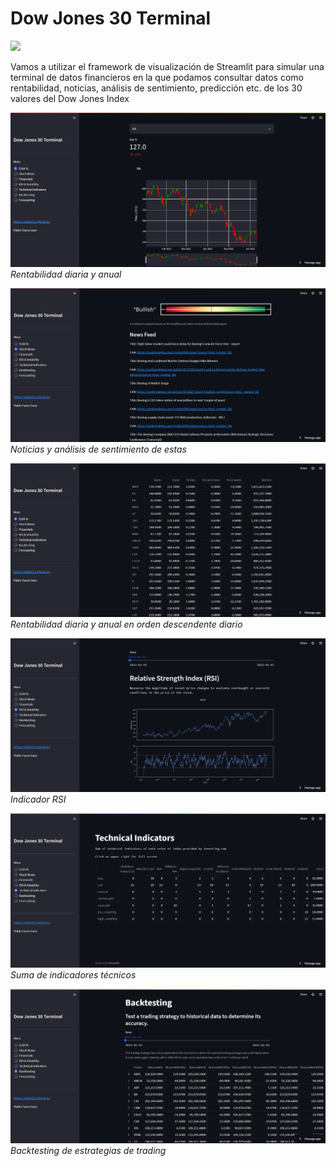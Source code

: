 # Dow Jones 30 Terminal
![](img_stream/.png)

Vamos a utilizar el framework de visualización de Streamlit para simular una terminal de datos financieros en la que podamos consultar datos como rentabilidad, noticias, análisis de sentimiento, predicción etc. de los 30 valores del Dow Jones Index

![](img_stream/djia.png)
*Rentabilidad diaria y anual*

![](img_stream/news.png)
*Noticias y análisis de sentimiento de estas*

![](img_stream/rent.png)
*Rentabilidad diaria y anual en orden descendente diario*

![](img_stream/rsi.png)
*Indicador RSI*

![](img_stream/ti.png)
*Suma de indicadores técnicos*

![](img_stream/backtesting.png)
*Backtesting de estrategias de trading*
